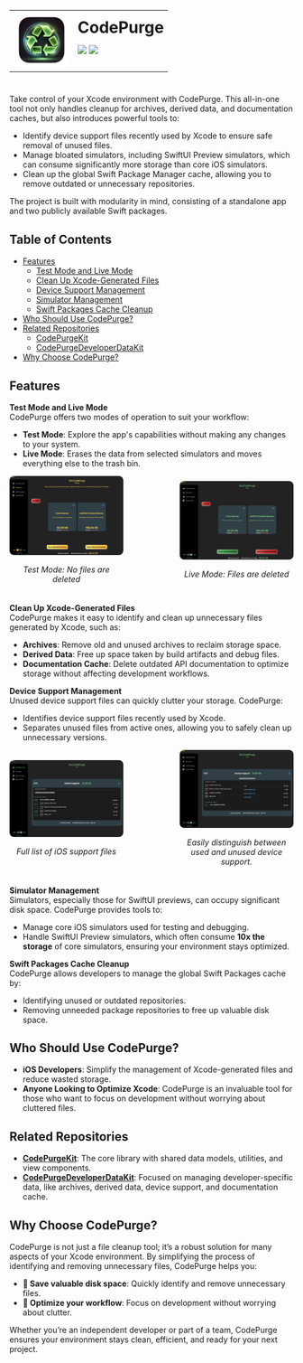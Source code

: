 <table>
<tr>
<td style="width: 100px;">
  <img src="appIcon.png" alt="App Icon" style="width: 100px; height: 100px; border-radius: 15px;">
</td>
<td>
  <h1 style="margin: 0;">CodePurge</h1>
  <p>
    <img src="https://img.shields.io/badge/Swift-5.7-blue">
    <img src="https://img.shields.io/badge/Platform-macOS%2013.0-lightgrey">
  </p>
</td>
</tr>
</table>

#

Take control of your Xcode environment with CodePurge. This all-in-one tool not only handles cleanup for archives, derived data, and documentation caches, but also introduces powerful tools to:

- Identify device support files recently used by Xcode to ensure safe removal of unused files.
- Manage bloated simulators, including SwiftUI Preview simulators, which can consume significantly more storage than core iOS simulators.
- Clean up the global Swift Package Manager cache, allowing you to remove outdated or unnecessary repositories.

The project is built with modularity in mind, consisting of a standalone app and two publicly available Swift packages.

## Table of Contents

- [Features](#features)
  - [Test Mode and Live Mode](#test-mode-and-live-mode)
  - [Clean Up Xcode-Generated Files](#clean-up-xcode-generated-files)
  - [Device Support Management](#device-support-management)
  - [Simulator Management](#simulator-management)
  - [Swift Packages Cache Cleanup](#swift-packages-cache-cleanup)
- [Who Should Use CodePurge?](#who-should-use-CodePurge)
- [Related Repositories](#related-repositories)
  - [CodePurgeKit](https://github.com/CodePurge/CodePurgeKit)
  - [CodePurgeDeveloperDataKit](https://github.com/CodePurge/CodePurgeDeveloperDataKit)
- [Why Choose CodePurge?](#why-choose-CodePurge)


## Features

**Test Mode and Live Mode**  
CodePurge offers two modes of operation to suit your workflow:
- **Test Mode**: Explore the app's capabilities without making any changes to your system.  
- **Live Mode**: Erases the data from selected simulators and moves everything else to the trash bin.

<div style="display: flex; justify-content: center; align-items: center; gap: 100px; margin-bottom: 20px;">
  <div style="text-align: center;">
    <img src="simView_preview.png" alt="Test Mode Screenshot" style="width: 400px; height: auto; border-radius: 8px;">
    <p style="font-style: italic;">Test Mode: No files are deleted</p>
  </div>
  <div style="text-align: center;">
    <img src="simView_live.png" alt="Live Mode Screenshot" style="width: 400px; height: auto; border-radius: 8px;">
    <p style="font-style: italic;">Live Mode: Files are deleted</p>
  </div>
</div>

**Clean Up Xcode-Generated Files**  
CodePurge makes it easy to identify and clean up unnecessary files generated by Xcode, such as:
- **Archives**: Remove old and unused archives to reclaim storage space.  
- **Derived Data**: Free up space taken by build artifacts and debug files.
- **Documentation Cache**: Delete outdated API documentation to optimize storage without affecting development workflows.

**Device Support Management**  
Unused device support files can quickly clutter your storage. CodePurge:
- Identifies device support files recently used by Xcode.  
- Separates unused files from active ones, allowing you to safely clean up unnecessary versions.

<div style="display: flex; justify-content: center; align-items: center; gap: 100px; margin-bottom: 20px;">
  <div style="text-align: center;">
    <img src="deviceSupport.png" alt="No recent support Screenshot" style="width: 400px; height: auto; border-radius: 8px;">
    <p style="font-style: italic;">Full list of iOS support files</p>
  </div>
  <div style="text-align: center;">
    <img src="deviceSupport_recentDevices.png" alt="Recent support Screenshot" style="width: 400px; height: auto; border-radius: 8px;">
    <p style="font-style: italic;">Easily distinguish between used and unused device support.</p>
  </div>
</div>

**Simulator Management**  
Simulators, especially those for SwiftUI previews, can occupy significant disk space. CodePurge provides tools to:
- Manage core iOS simulators used for testing and debugging.  
- Handle SwiftUI Preview simulators, which often consume **10x the storage** of core simulators, ensuring your environment stays optimized.

**Swift Packages Cache Cleanup**  
CodePurge allows developers to manage the global Swift Packages cache by:
- Identifying unused or outdated repositories.  
- Removing unneeded package repositories to free up valuable disk space.

## Who Should Use CodePurge?

- **iOS Developers**: Simplify the management of Xcode-generated files and reduce wasted storage.
- **Anyone Looking to Optimize Xcode**: CodePurge is an invaluable tool for those who want to focus on development without worrying about cluttered files.

## Related Repositories

- [**CodePurgeKit**](https://github.com/CodePurge/CodePurgeKit): The core library with shared data models, utilities, and view components.
- [**CodePurgeDeveloperDataKit**](https://github.com/CodePurge/CodePurgeDeveloperDataKit): Focused on managing developer-specific data, like archives, derived data, device support, and documentation cache.

## Why Choose CodePurge?

CodePurge is not just a file cleanup tool; it’s a robust solution for many aspects of your Xcode environment. By simplifying the process of identifying and removing unnecessary files, CodePurge helps you:
- **💾 Save valuable disk space**: Quickly identify and remove unnecessary files.
- **🚀 Optimize your workflow**: Focus on development without worrying about clutter.

Whether you’re an independent developer or part of a team, CodePurge ensures your environment stays clean, efficient, and ready for your next project.
